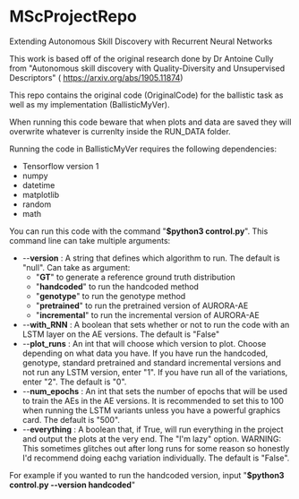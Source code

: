 # MScProjectRepo
Extending Autonomous Skill Discovery with Recurrent Neural Networks

This work is based off of the original research done by Dr Antoine Cully from "Autonomous skill discovery with Quality-Diversity and Unsupervised Descriptors" ( https://arxiv.org/abs/1905.11874)

This repo contains the original code (OriginalCode) for the ballistic task as well as my implementation (BallisticMyVer).

When running this code beware that when plots and data are saved they will overwrite whatever is currenlty inside the RUN_DATA folder.

Running the code in BallisticMyVer requires the following dependencies:
* Tensorflow version 1
* numpy
* datetime
* matplotlib
* random
* math

You can run this code with the command "**$python3 control.py**".
This command line can take multiple arguments:
* --**version** : A string that defines which algorithm to run. The default is "null". Can take as argument:
  * "**GT**" to generate a reference ground truth distribution 
  * "**handcoded**" to run the handcoded method
  * "**genotype**" to run the genotype method
  * "**pretrained**" to run the pretrained version of AURORA-AE
  * "**incremental**" to run the incremental version of AURORA-AE
* --**with_RNN** : A boolean that sets whether or not to run the code with an LSTM layer on the AE versions. The default is "False"
* --**plot_runs** : An int that will choose which version to plot. Choose depending on what data you have. If you have run the handcoded, genotype, standard pretrained and standard incremental versions and not run any LSTM version, enter "1". If you have run all of the variations, enter "2". The default is "0".
* --**num_epochs** : An int that sets the number of epochs that will be used to train the AEs in the AE versions. It is recommended to set this to 100 when running the LSTM variants unless you have a powerful graphics card. The default is "500".
* --**everything** : A boolean that, if True, will run everything in the project and output the plots at the very end. The "I'm lazy" option. WARNING: This sometimes glitches out after long runs for some reason so honestly I'd recommend doing eachg variation individually. The default is "False".

For example if you wanted to run the handcoded version, input "**$python3 control.py --version handcoded**"
